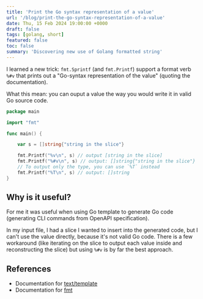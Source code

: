 ```yaml
---
title: 'Print the Go syntax representation of a value'
url: '/blog/print-the-go-syntax-representation-of-a-value'
date: Thu, 15 Feb 2024 19:00:00 +0000
draft: false
tags: [golang, short]
featured: false
toc: false
summary: 'Discovering new use of Golang formatted string'
---
```



I learned a new trick: `fmt.Sprintf` (and `fmt.Printf`) support a format verb `%#v` that prints out a "Go-syntax representation of the value" (quoting the documentation).

What this mean: you can ouput a value the way you would write it in valid Go source code.

```Go
package main

import "fmt"

func main() {

	var s = []string{"string in the slice"}

	fmt.Printf("%v\n", s) // output [string in the slice]
	fmt.Printf("%#v\n", s) // output: []string{"string in the slice"}
	// To output only the type, you can use `%T` instead
	fmt.Printf("%T\n", s) // output: []string
}
```

## Why is it useful?

For me it was useful when using Go template to generate Go code (generating CLI commands from OpenAPI specification).

In my input file, I had a slice I wanted to insert into the generated code, but I can't use the value directly, because it's not valid Go code. There is a few workaround (like iterating on the slice to output each value inside and reconstructing the slice) but using `%#v` is by far the best approach.


## References

- Documentation for [text/template](https://pkg.go.dev/text/template)
- Documentation for [fmt](https://pkg.go.dev/fmt)